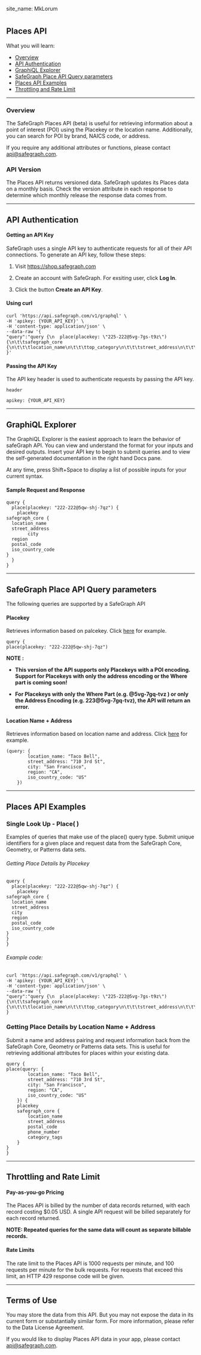 site_name: MkLorum

#
## Places API

What you will learn:

- [Overview](#overview)
- [API Authentication](#aPI-authentication)
- [GraphiQL Explorer](#graphiQL-explorer)
- [SafeGraph Place API Query parameters](#safeGraph-place-aPI-query-parameters)
- [Places API Examples](#places-aPI-examples)
- [Throttling and Rate Limit](#throttling-and-rate-limit)




<hr>


### Overview

The SafeGraph Places API (beta) is useful for retrieving information about a point of interest (POI) using the Placekey or the location name. Additionally, you can search for POI by brand, NAICS code, or address.

If you require any additional attributes or functions, please contact api@safegraph.com.

### API Version

The Places API returns versioned data. SafeGraph updates its Places data on a monthly basis. Check the version attribute in each response to determine which monthly release the response data comes from.

<hr>

## API Authentication

#### Getting an API Key

SafeGraph uses a single API key to authenticate requests for all of their API connections. To generate an API key, follow these steps:

1. Visit https://shop.safegraph.com

2. Create an account with SafeGraph. For exsiting user, click **Log In**.

3. Click the button **Create an API Key**.

#### Using curl

    curl 'https://api.safegraph.com/v1/graphql' \
    -H 'apikey: {YOUR_API_KEY}' \
    -H 'content-type: application/json' \
    --data-raw '{
	"query":"query {\n  place(placekey: \"225-222@5vg-7gs-t9z\") {\n\t\tsafegraph_core {\n\t\t\tlocation_name\n\t\t\ttop_category\n\t\t\tstreet_address\n\t\t\tcity\n\t\t\tregion\n\t\t\tlatitude\n\t\t\tlongitude\n\t\t}\n\t}\n}\n"
    }' 


#### Passing the API Key

The API key header is used to authenticate requests by passing the API key.

    header

    apikey: {YOUR_API_KEY}

<hr>

## GraphiQL Explorer

The GraphiQL Explorer is the easiest approach to learn the behavior of safeGraph API. You can view and understand the format for your inputs and desired outputs. Insert your API key to begin to submit queries and to view the self-generated documentation in the right hand Docs pane.

At any time, press Shift+Space to display a list of possible inputs for your current syntax.

#### Sample Request and Response


    query {
      place(placekey: "222-222@5qw-shj-7qz") { 
		placekey 
    safegraph_core {
      location_name
      street_address
			city
      region
      postal_code
      iso_country_code
    }
      }
    }

<hr>

## SafeGraph Place API Query parameters

The following queries are supported by a SafeGraph API

#### Placekey

Retrieves information based on palcekey. Click [here](#places-aPI-examples) for example.

    
    query {
    place(placekey: "222-222@5qw-shj-7qz")

**NOTE :** 

  - **This version of the API supports only Placekeys with a POI encoding. Support for Placekeys with only the address encoding or the Where part is coming soon!**

  - **For Placekeys with only the Where Part (e.g. @5vg-7gq-tvz ) or only the Address Encoding (e.g. 223@5vg-7gq-tvz), the API will return an error.**




#### Location Name + Address

Retrieves information based on location name and address. Click [here](#getting-place-details-by-location-name-+-address) for example.

    (query: {
			location_name: "Taco Bell", 
			street_address: "710 3rd St", 
			city: "San Francisco", 
			region: "CA", 
			iso_country_code: "US"
		})


<hr>

## Places API Examples

### Single Look Up - Place( )

Examples of queries that make use of the place() query type. Submit unique identifiers for a given place and request data from the SafeGraph Core, Geometry, or Patterns data sets.

###### Getting Place Details by Placekey

    query {
      place(placekey: "222-222@5qw-shj-7qz") { 
		placekey 
    safegraph_core {
      location_name
      street_address
	  city
      region
      postal_code
      iso_country_code
    }
    }
    }

###### Example code:    

    curl 'https://api.safegraph.com/v1/graphql' \
    -H 'apikey: {YOUR_API_KEY}' \
    -H 'content-type: application/json' \
    --data-raw '{
	"query":"query {\n  place(placekey: \"225-222@5vg-7gs-t9z\") {\n\t\tsafegraph_core {\n\t\t\tlocation_name\n\t\t\ttop_category\n\t\t\tstreet_address\n\t\t\tcity\n\t\t\tregion\n\t\t\tlatitude\n\t\t\tlongitude\n\t\t}\n\t}\n}\n"
    }   



### Getting Place Details by Location Name + Address

Submit a name and address pairing and request information back from the SafeGraph Core, Geometry or Patterns data sets. This is useful for retrieving additional attributes for places within your existing data.

    query {
	place(query: {
			location_name: "Taco Bell", 
			street_address: "710 3rd St", 
			city: "San Francisco", 
			region: "CA", 
			iso_country_code: "US"
		}) { 
		placekey 
		safegraph_core {
			location_name
			street_address
			postal_code
			phone_number
			category_tags
		}
	}
    }

<hr>

## Throttling and Rate Limit

#### Pay-as-you-go Pricing

The Places API is billed by the number of data records returned, with each record costing $0.05 USD. A single API request will be billed separately for each record returned. 

**NOTE: Repeated queries for the same data will count as separate billable records.**


#### Rate Limits

The rate limit to the Places API is 1000 requests per minute, and 100 requests per minute for the bulk requests. For requests that exceed this limit, an HTTP 429 response code will be given.   

<hr>

## Terms of Use

You may store the data from this API. But you may not expose the data in its current form or substantially similar form. For more information, please refer to the Data License Agreement.

If you would like to display Places API data in your app, please contact api@safegraph.com.
